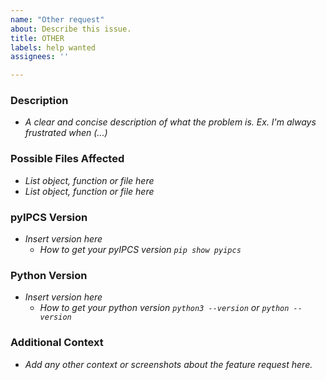```yaml
---
name: "Other request"
about: Describe this issue.
title: OTHER
labels: help wanted
assignees: ''

---
```


### Description

- *A clear and concise description of what the problem is. Ex. I'm always frustrated when (...)*

### Possible Files Affected

- *List object, function or file here*
- *List object, function or file here*

### pyIPCS Version

- *Insert version here*
  - *How to get your pyIPCS version `pip show pyipcs`*

### Python Version

- *Insert version here*
  - *How to get your python version `python3 --version` or `python --version`*

### Additional Context

- *Add any other context or screenshots about the feature request here.*
